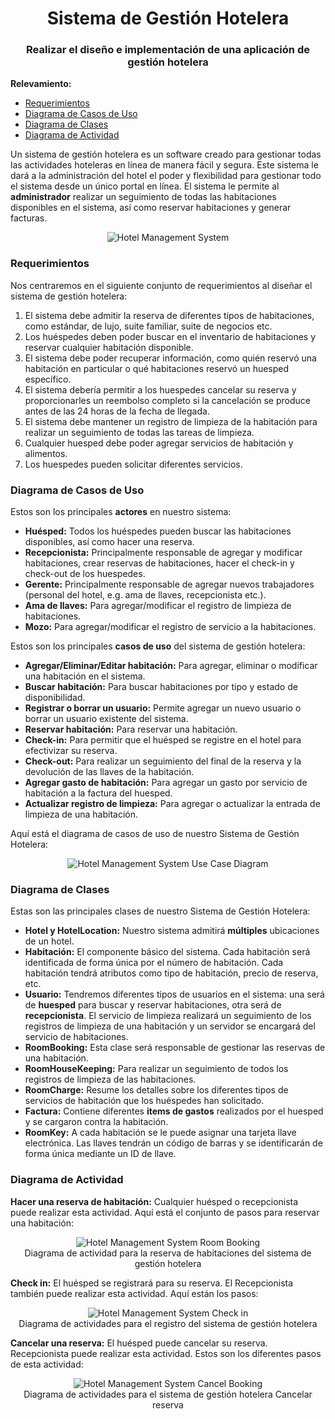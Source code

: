 <h1 align="center">Sistema de Gestión Hotelera</h1>
<h3 align="center">Realizar el diseño e implementación de una aplicación de gestión hotelera</h3>

**Relevamiento:**

* [Requerimientos](#requerimientos)
* [Diagrama de Casos de Uso](#diagrama-de-casos-de-uso)
* [Diagrama de Clases](#diagrama-de-clases)
* [Diagrama de Actividad](#diagrama-de-actividad)

Un sistema de gestión hotelera es un software creado para gestionar todas las actividades hoteleras en línea de manera fácil y segura. Este sistema le dará a la administración del hotel el poder y flexibilidad para gestionar todo el sistema desde un único portal en línea. El sistema le permite al **administrador** realizar un seguimiento de todas las habitaciones disponibles en el sistema, así como reservar habitaciones y generar facturas.

<p align="center">
    <img src="https://github.com/ET12Objetos/TrabajoPracticoIntegrador/blob/main/diagramas/sistema-de-gestion-hotelera/hotel-management-system.png" alt="Hotel Management System">
</p>

### Requerimientos

Nos centraremos en el siguiente conjunto de requerimientos al diseñar el sistema de gestión hotelera:

1. El sistema debe admitir la reserva de diferentes tipos de habitaciones, como estándar, de lujo, suite familiar, suite de negocios etc.
2. Los huéspedes deben poder buscar en el inventario de habitaciones y reservar cualquier habitación disponible.
3. El sistema debe poder recuperar información, como quién reservó una habitación en particular o qué habitaciones reservó un huesped específico.
4. El sistema debería permitir a los huespedes cancelar su reserva y proporcionarles un reembolso completo si la cancelación se produce antes de las 24 horas de la fecha de llegada.
5. El sistema debe mantener un registro de limpieza de la habitación para realizar un seguimiento de todas las tareas de limpieza.
6. Cualquier huesped debe poder agregar servicios de habitación y alimentos.
7. Los huespedes pueden solicitar diferentes servicios.


### Diagrama de Casos de Uso

Estos son los principales **actores** en nuestro sistema:

* **Huésped:** Todos los huéspedes pueden buscar las habitaciones disponibles, así como hacer una reserva.
* **Recepcionista:** Principalmente responsable de agregar y modificar habitaciones, crear reservas de habitaciones, hacer el check-in y check-out de los huespedes.
* **Gerente:** Principalmente responsable de agregar nuevos trabajadores (personal del hotel, e.g. ama de llaves, recepcionista etc.).
* **Ama de llaves:** Para agregar/modificar el registro de limpieza de habitaciones.
* **Mozo:** Para agregar/modificar el registro de servicio a la habitaciones.

Estos son los principales **casos de uso** del sistema de gestión hotelera:

* **Agregar/Eliminar/Editar habitación:** Para agregar, eliminar o modificar una habitación en el sistema.
* **Buscar habitación:** Para buscar habitaciones por tipo y estado de disponibilidad.
* **Registrar o borrar un usuario:** Permite agregar un nuevo usuario o borrar un usuario existente del sistema.
* **Reservar habitación:** Para reservar una habitación.
* **Check-in:** Para permitir que el huésped se registre en el hotel para efectivizar su reserva.
* **Check-out:** Para realizar un seguimiento del final de la reserva y la devolución de las llaves de la habitación.
* **Agregar gasto de habitación:** Para agregar un gasto por servicio de habitación a la factura del huesped.
* **Actualizar registro de limpieza:** Para agregar o actualizar la entrada de limpieza de una habitación.

Aquí está el diagrama de casos de uso de nuestro Sistema de Gestión Hotelera:

<p align="center">
    <img src="https://github.com/ET12Objetos/TrabajoPracticoIntegrador/blob/main/diagramas/sistema-de-gestion-hotelera/usecase.drawio.svg" alt="Hotel Management System Use Case Diagram">
</p>

### Diagrama de Clases

Estas son las principales clases de nuestro Sistema de Gestión Hotelera:

* **Hotel y HotelLocation:** Nuestro sistema admitirá **múltiples** ubicaciones de un hotel.
* **Habitación:** El componente básico del sistema. Cada habitación será identificada de forma única por el número de habitación. Cada habitación tendrá atributos como tipo de habitación, precio de reserva, etc.
* **Usuario:** Tendremos diferentes tipos de usuarios en el sistema: una será de **huesped** para buscar y reservar habitaciones, otra será de **recepcionista**. El servicio de limpieza realizará un seguimiento de los registros de limpieza de una habitación y un servidor se encargará del servicio de habitaciones.
* **RoomBooking:** Esta clase será responsable de gestionar las reservas de una habitación.
* **RoomHouseKeeping:** Para realizar un seguimiento de todos los registros de limpieza de las habitaciones.
* **RoomCharge:** Resume los detalles sobre los diferentes tipos de servicios de habitación que los huéspedes han solicitado.
* **Factura:** Contiene diferentes **items de gastos** realizados por el huesped y se cargaron contra la habitación.
* **RoomKey:** A cada habitación se le puede asignar una tarjeta llave electrónica. Las llaves tendrán un código de barras y se identificarán de forma única mediante un ID de llave.

### Diagrama de Actividad

**Hacer una reserva de habitación:** Cualquier huésped o recepcionista puede realizar esta actividad. Aquí está el conjunto de pasos para reservar una habitación:

<p align="center">
    <img src="https://github.com/ET12Objetos/TrabajoPracticoIntegrador/blob/main/diagramas/sistema-de-gestion-hotelera/hms-room-booking-activity-diagram.svg" alt="Hotel Management System Room Booking">
    <br />
    Diagrama de actividad para la reserva de habitaciones del sistema de gestión hotelera
</p>

**Check in:** El huésped se registrará para su reserva. El Recepcionista también puede realizar esta actividad. Aquí están los pasos:

<p align="center">
    <img src="https://github.com/ET12Objetos/TrabajoPracticoIntegrador/blob/main/diagramas/sistema-de-gestion-hotelera/hms-check-in-activity-diagram.svg" alt="Hotel Management System Check in">
    <br />
    Diagrama de actividades para el registro del sistema de gestión hotelera
</p>

**Cancelar una reserva:** El huésped puede cancelar su reserva. Recepcionista puede realizar esta actividad. Estos son los diferentes pasos de esta actividad:

<p align="center">
    <img src="https://github.com/ET12Objetos/TrabajoPracticoIntegrador/blob/main/diagramas/sistema-de-gestion-hotelera/hms-cancel-booking-activity-diagram.svg" alt="Hotel Management System Cancel Booking">
    <br />
    Diagrama de actividades para el sistema de gestión hotelera Cancelar reserva
</p>
